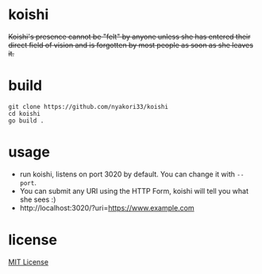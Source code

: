 # koishi
~~Koishi's presence cannot be "felt" by anyone unless she has entered their direct field of vision and is forgotten by most people as soon as she leaves it.~~

# build
    git clone https://github.com/nyakori33/koishi
    cd koishi
    go build .

# usage
* run koishi, listens on port 3020 by default. You can change it with `--port`.
* You can submit any URI using the HTTP Form, koishi will tell you what she sees :)
* http://localhost:3020/?uri=https://www.example.com

# license
[MIT License](https://github.com/nyakori33/koishi/LICENSE)